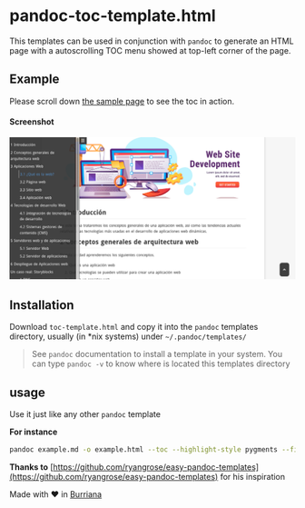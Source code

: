 # pandoc-toc-template.html

This templates can be used in conjunction with `pandoc` to generate an HTML page with a autoscrolling TOC menu showed at top-left corner of the page.

## Example

Please scroll down [the sample page](https://victorponz.github.io/Ciberseguridad-PePS/pandoc-html-template/Arquitectura-web-Conceptos-generales.html "sample page") to see the toc in action.

#### Screenshot

![toc-templats](assets/image-20211021193324090.png)

## Installation

Download `toc-template.html` and copy it into the `pandoc` templates directory, usually (in *nix systems) under `~/.pandoc/templates/` 

> See `pandoc` documentation to install a template in your system. You can type `pandoc -v` to know where is located this templates directory

## usage

Use it just like any other `pandoc` template

**For instance**

```bash
pandoc example.md -o example.html --toc --highlight-style pygments --filter pandoc-latex-environment -s  --template=toc-template.html
```

**Thanks to** [https://github.com/ryangrose/easy-pandoc-templates](https://github.com/ryangrose/easy-pandoc-templates) for his inspiration 



Made with :heart: in [Burriana](https://turisme.burriana.es/)

